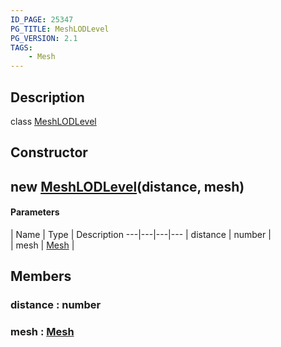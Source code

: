 ```yaml
---
ID_PAGE: 25347
PG_TITLE: MeshLODLevel
PG_VERSION: 2.1
TAGS:
    - Mesh
---
```

## Description

class [MeshLODLevel](/classes/2.4/MeshLODLevel)



## Constructor

## new [MeshLODLevel](/classes/2.4/MeshLODLevel)(distance, mesh)



#### Parameters
 | Name | Type | Description
---|---|---|---
 | distance | number |    
 | mesh | [Mesh](/classes/2.4/Mesh) |    
## Members

### distance : number



### mesh : [Mesh](/classes/2.4/Mesh)




